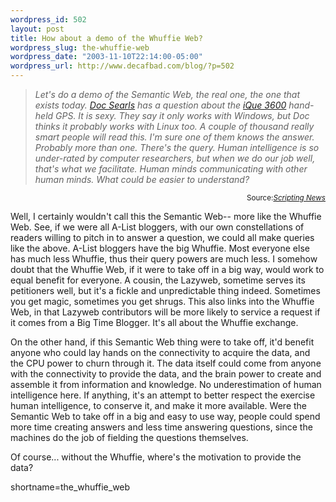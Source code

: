 ```yaml
--- 
wordpress_id: 502
layout: post
title: How about a demo of the Whuffie Web?
wordpress_slug: the-whuffie-web
wordpress_date: "2003-11-10T22:14:00-05:00"
wordpress_url: http://www.decafbad.com/blog/?p=502
---
```

<blockquote cite="http://www.scripting.com/"><i>Let's do a demo of the Semantic Web, the real one, the one that exists today. <a href="http://doc.weblogs.com/2003/11/10#elsewhereInTheWorld">Doc Searls</a> has a question about  the <a href="http://www.garmin.com/products/iQue3600/">iQue 3600</a> hand-held GPS. It is sexy. They say it only works with Windows, but Doc thinks it probably works with Linux too. A couple of thousand really smart people will read this. I'm sure one of them knows the answer. Probably more than one. There's the query. Human intelligence is so under-rated by computer researchers, but when we do our job well, that's what we facilitate. Human minds communicating with other human minds. What could be easier to understand?</i></blockquote>
<div class="credit" align="right"><small>Source:<cite><a href="http://www.scripting.com/">Scripting News</a></cite></small></div></blockquote>

<p>
Well, I certainly wouldn't call this the Semantic Web-- more like the Whuffie Web.  See, if we were all A-List bloggers, with our own constellations of readers willing to pitch in to answer a question, we could all make queries like the above.  A-List bloggers have the big Whuffie.  Most everyone else has much less Whuffie, thus their query powers are much less.  I somehow doubt that the Whuffie Web, if it were to take off in a big way, would work to equal benefit for everyone.  A cousin, the Lazyweb, sometime serves its petitioners well, but it's a fickle and unpredictable thing indeed.  Sometimes you get magic, sometimes you get shrugs.  This also links into the Whuffie Web, in that Lazyweb contributors will be more likely to service a request if it comes from a Big Time Blogger.  It's all about the Whuffie exchange.
</p>

<p>
On the other hand, if this Semantic Web thing were to take off, it'd benefit anyone who could lay hands on the connectivity to acquire the data, and the CPU power to churn through it.  The data itself could come from anyone with the connectivity to provide the data, and the brain power to create and assemble it from information and knowledge.  No underestimation of human intelligence here.  If anything, it's an attempt to better respect the exercise human intelligence, to conserve it, and make it more available.  Were the Semantic Web to take off in a big and easy to use way, people could spend more time creating answers and less time answering questions, since the machines do the job of fielding the questions themselves.
</p>

<p>
Of course... without the Whuffie, where's the motivation to provide the data?
</p>
<!--more-->
shortname=the_whuffie_web
